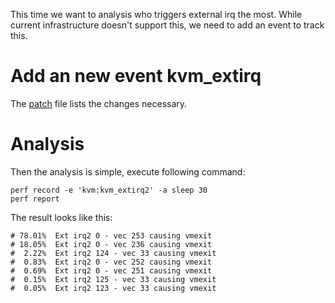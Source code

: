 This time we want to analysis who triggers external irq the most. While current infrastructure doesn't support this, we need to add an event to track this.

# Add an new event kvm_extirq

The [patch][1] file lists the changes necessary.

# Analysis

Then the analysis is simple, execute following command:

```
perf record -e 'kvm:kvm_extirq2' -a sleep 30
perf report
```

The result looks like this:

```
# 78.01%  Ext irq2 0 - vec 253 causing vmexit
# 18.05%  Ext irq2 0 - vec 236 causing vmexit
#  2.22%  Ext irq2 124 - vec 33 causing vmexit
#  0.83%  Ext irq2 0 - vec 252 causing vmexit
#  0.69%  Ext irq2 0 - vec 251 causing vmexit
#  0.15%  Ext irq2 125 - vec 33 causing vmexit
#  0.05%  Ext irq2 123 - vec 33 causing vmexit
```

[1]: https://gist.github.com/RichardWeiYang/b6bbe7b1291d2ff815bc322f0ec10505
